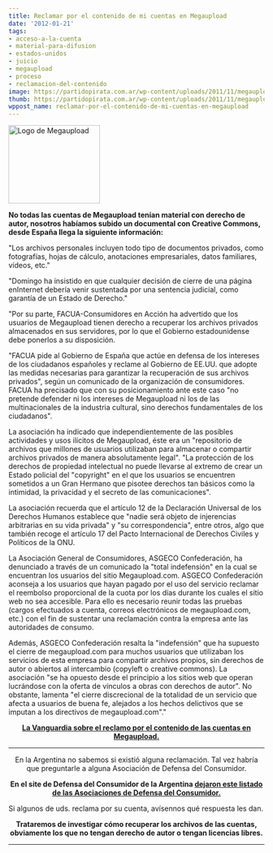 ```yaml
---
title: Reclamar por el contenido de mi cuentas en Megaupload
date: '2012-01-21'
tags:
- acceso-a-la-cuenta
- material-para-difusion
- estados-unidos
- juicio
- megaupload
- proceso
- reclamacion-del-contenido
image: https://partidopirata.com.ar/wp-content/uploads/2011/11/megaupload.jpg
thumb: https://partidopirata.com.ar/wp-content/uploads/2011/11/megaupload-150x150.jpg
wppost_name: reclamar-por-el-contenido-de-mi-cuentas-en-megaupload
---
```


<a href="https://partidopirata.com.ar/wp-content/uploads/2011/11/megaupload.jpg"><img class="aligncenter size-full wp-image-2427" title="megaupload" src="https://partidopirata.com.ar/wp-content/uploads/2011/11/megaupload.jpg" alt="Logo de Megaupload" width="180" height="154" /></a>

<strong>No todas las cuentas de Megaupload tenían material con derecho de autor, nosotros habíamos subido un documental con Creative Commons, desde España llega la siguiente información:</strong>

"Los archivos personales incluyen todo tipo de documentos privados, como fotografías, hojas de cálculo, anotaciones empresariales, datos familiares, vídeos, etc."

"Domingo ha insistido en que cualquier decisión de cierre de una página enInternet debería venir sustentada por una sentencia judicial, como garantía de un Estado de Derecho."

"Por su parte, FACUA-Consumidores en Acción ha advertido que los usuarios de Megaupload tienen derecho a recuperar los archivos privados almacenados en sus servidores, por lo que el Gobierno estadounidense debe ponerlos a su disposición.

"FACUA pide al Gobierno de España que actúe en defensa de los intereses de los ciudadanos españoles y reclame al Gobierno de EE.UU. que adopte las medidas necesarias para garantizar la recuperación de sus archivos privados", según un comunicado de la organización de consumidores.
FACUA ha precisado que con su posicionamiento ante este caso "no pretende defender ni los intereses de Megaupload ni los de las multinacionales de la industria cultural, sino derechos fundamentales de los ciudadanos".

La asociación ha indicado que independientemente de las posibles actividades y usos ilícitos de Megaupload, éste era un "repositorio de archivos que millones de usuarios utilizaban para almacenar o compartir archivos privados de manera absolutamente legal". "La protección de los derechos de propiedad intelectual no puede llevarse al extremo de crear un Estado policial del "copyright" en el que los usuarios se encuentren sometidos a un Gran Hermano que pisotee derechos tan básicos como la intimidad, la privacidad y el secreto de las comunicaciones".

La asociación recuerda que el artículo 12 de la Declaración Universal de los Derechos Humanos establece que "nadie será objeto de injerencias arbitrarias en su vida privada" y "su correspondencia", entre otros, algo que también recoge el artículo 17 del Pacto Internacional de Derechos Civiles y Políticos de la ONU.

La Asociación General de Consumidores, ASGECO Confederación, ha denunciado a través de un comunicado la "total indefensión" en la cual se encuentran los usuarios del sitio Megaupload.com. ASGECO Confederación aconseja a los usuarios que hayan pagado por el uso del servicio reclamar el reembolso proporcional de la cuota por los días durante los cuales el sitio web no sea accesible. Para ello es necesario reunir todas las pruebas (cargos efectuados a cuenta, correos electrónicos de megaupload.com, etc.) con el fin de sustentar una reclamación contra la empresa ante las autoridades de consumo.

Además, ASGECO Confederación resalta la "indefensión" que ha supuesto el cierre de megaupload.com para muchos usuarios que utilizaban los servicios de esta empresa para compartir archivos propios, sin derechos de autor o abiertos al intercambio (copyleft o creative commons). La asociación "se ha opuesto desde el principio a los sitios web que operan lucrándose con la oferta de vínculos a obras con derechos de autor". No obstante, lamenta "el cierre discrecional de la totalidad de un servicio que afecta a usuarios de buena fe, alejados a los hechos delictivos que se imputan a los directivos de megaupload.com"."
<p style="text-align: center;"><strong><a href="http://www.lavanguardia.com/tecnologia/20120120/54245167097/internet-moviliza-recuperar-archivos-megaupload.html" target="_blank">La Vanguardia sobre el reclamo por el contenido de las cuentas en Megaupload.</a></strong></p>


<hr />
<p style="text-align: center;">En la Argentina no sabemos si existió alguna reclamación. Tal vez habría que preguntarle a alguna Asociación de Defensa del Consumidor.</p>
<p style="text-align: center;"><strong>En el site de Defensa del Consumidor de la Argentina <a href="http://www.consumidor.gov.ar/mapa-de-asociaciones-de-consumidores-en-todo-el-pais/" target="_blank">dejaron este listado de las Asociaciones de Defensa del Consumidor.</a></strong></p>
Si algunos de uds. reclama por su cuenta, avísennos qué respuesta les dan.
<p style="text-align: center;"><strong>Trataremos de investigar cómo recuperar los archivos de las cuentas, obviamente los que no tengan derecho de autor o tengan licencias libres.</strong></p>


<hr />
